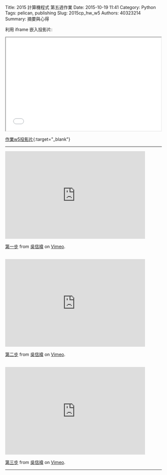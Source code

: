 Title: 2015 計算機程式 第五週作業
Date: 2015-10-19 11:41
Category: Python
Tags: pelican, publishing
Slug: 2015cp_hw_w5
Authors: 40323214
Summary: 摘要與心得
 
利用 iframe 嵌入投影片:

<iframe src="40323214_cp_w5_p.html" width="500" height="300"></iframe>

[作業w5投影片](40323214_cp_w5_p.html){:target="_blank"}

<hr/>
<iframe src="https://player.vimeo.com/video/142895213" width="450" height="281" frameborder="0" webkitallowfullscreen mozallowfullscreen allowfullscreen></iframe> <p><a href="https://vimeo.com/142895213">第一步</a> from <a href="https://vimeo.com/user45009540">吳信褘</a> on <a href="https://vimeo.com">Vimeo</a>.</p>
<br>
<iframe src="https://player.vimeo.com/video/142895214" width="450" height="281" frameborder="0" webkitallowfullscreen mozallowfullscreen allowfullscreen></iframe> <p><a href="https://vimeo.com/142895214">第二步</a> from <a href="https://vimeo.com/user45009540">吳信褘</a> on <a href="https://vimeo.com">Vimeo</a>.</p>
<br>
<iframe src="https://player.vimeo.com/video/142895215" width="450" height="281" frameborder="0" webkitallowfullscreen mozallowfullscreen allowfullscreen></iframe> <p><a href="https://vimeo.com/142895215">第三步</a> from <a href="https://vimeo.com/user45009540">吳信褘</a> on <a href="https://vimeo.com">Vimeo</a>.</p>
<hr>
